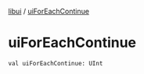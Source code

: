 [libui](index.md) / [uiForEachContinue](./ui-for-each-continue.md)

# uiForEachContinue

`val uiForEachContinue: UInt`